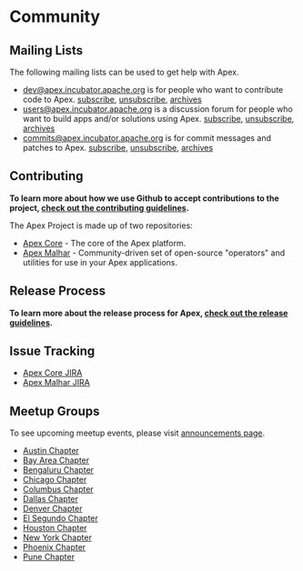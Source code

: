 # Community

## Mailing Lists

The following mailing lists can be used to get help with Apex.

- [dev@apex.incubator.apache.org](http://mail-archives.apache.org/mod_mbox/incubator-apex-dev/) is for people who want to contribute code to Apex. [subscribe](mailto:dev-subscribe@apex.incubator.apache.org?subject=send%20this%20email%20to%20subscribe), [unsubscribe](mailto:dev-unsubscribe@apex.incubator.apache.org?subject=send%20this%20email%20to%20unsubscribe), [archives](http://mail-archives.apache.org/mod_mbox/incubator-apex-dev/)
- [users@apex.incubator.apache.org](http://mail-archives.apache.org/mod_mbox/incubator-apex-users/) is a discussion forum for people who want to build apps and/or solutions using Apex. [subscribe](mailto:users-subscribe@apex.incubator.apache.org?subject=send%20this%20email%20to%20subscribe), [unsubscribe](mailto:users-unsubscribe@apex.incubator.apache.org?subject=send%20this%20email%20to%20unsubscribe), [archives](http://mail-archives.apache.org/mod_mbox/incubator-apex-users/)
- [commits@apex.incubator.apache.org](http://mail-archives.apache.org/mod_mbox/incubator-apex-commits/) is for commit messages and patches to Apex. [subscribe](mailto:commits-subscribe@apex.incubator.apache.org?subject=send%20this%20email%20to%20subscribe), [unsubscribe](mailto:commits-unsubscribe@apex.incubator.apache.org?subject=send%20this%20email%20to%20unsubscribe), [archives](http://mail-archives.apache.org/mod_mbox/incubator-apex-commits/)


## Contributing

**To learn more about how we use Github to accept contributions to the project, [check out the contributing guidelines](/contributing.html).**

The Apex Project is made up of two repositories:

- [Apex Core](https://github.com/apache/incubator-apex-core) - The core of the Apex platform.
- [Apex Malhar](https://github.com/apache/incubator-apex-malhar) - Community-driven set of open-source "operators" and utilities for use in your Apex applications.

## Release Process

**To learn more about the release process for Apex, [check out the release guidelines](/release.html).**

## Issue Tracking

- [Apex Core JIRA](https://issues.apache.org/jira/browse/APEXCORE/)
- [Apex Malhar JIRA](https://malhar.atlassian.net/projects/MLHR/issues)

## Meetup Groups

To see upcoming meetup events, please visit [announcements page](/announcements.html).

- [Austin Chapter]( http://www.meetup.com/Apache-Apex-Austin-Chapter/)
- [Bay Area Chapter](http://www.meetup.com/Apex-Bay-Area-Chapter)
- [Bengaluru Chapter](http://www.meetup.com/Apache-Apex-incubating-Bangalore-Meetup)
- [Chicago Chapter](http://www.meetup.com/Apache-Apex-Meetup-Chicago-Chapter)
- [Columbus Chapter](http://www.meetup.com/Apex-Meetup-Columbus)
- [Dallas Chapter]( http://www.meetup.com/Apache-Apex-Dallas-Chapter/)
- [Denver Chapter]( http://www.meetup.com/Apache-Apex-Denver-Chapter/)
- [El Segundo Chapter]( http://www.meetup.com/Apache-Apex-El-Segundo-Chapter/)
- [Houston Chapter](http://www.meetup.com/Apex-Meetup-Houston)
- [New York Chapter](http://www.meetup.com/Apache-Apex-New-York-Chapter)
- [Phoenix Chapter]( http://www.meetup.com/Apache-Apex-Phoenix-Chapter/)
- [Pune Chapter](http://www.meetup.com/Apache-Apex-incubating-Meetup-Pune)



